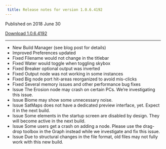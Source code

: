 ```yaml
---
 title: Release notes for version 1.0.6.4192
---
```


Published on 2018 June 30

[Download 1.0.6.4192]()

***

<ul class="changelog">
<li class="new"><span>New</span>  Build Manager (see blog post for details)</li>
<li class="improved"><span>Improved</span>  Preferences updated</li>
<li class="fixed"><span>Fixed</span>  Filename would not change in the titlebar</li>
<li class="fixed"><span>Fixed</span>  Water would toggle when toggling skybox</li>
<li class="fixed"><span>Fixed</span>  Breaker optional output was inverted</li>
<li class="fixed"><span>Fixed</span>  Output node was not working in some instances</li>
<li class="fixed"><span>Fixed</span>  Big node port hit-areas reorganized to avoid mis-clicks</li>
<li class="fixed"><span>Fixed</span>  Several memory issues and other performance bug fixes</li>
<li class="issue"><span>Issue</span>  The Erosion node may crash on certain PCs. We’re investigating this issue.</li>
<li class="issue"><span>Issue</span>  Biome may show some unnecessary noise.</li>
<li class="issue"><span>Issue</span>  SatMaps does not have a dedicated preview interface, yet. Expect it in the next build.</li>
<li class="issue"><span>Issue</span>  Some elements in the startup screen are disabled by design. They will become active in the next build.</li>
<li class="issue"><span>Issue</span>  Some users get a crash on adding a node. Please use the drag-drop toolbox in the Graph instead while we investigate and fix this issue.</li>
<li class="issue"><span>Issue</span>  Due to structural changes in the file format, old files may not fully work with this new build.</li>
</ul>
